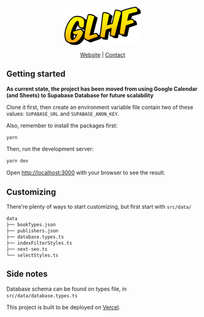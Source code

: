 <p align="center">
  <img src="./public/img/glhf.png" width="200" />
</p>

<p align="center">
  <a href="https://manga.glhf.vn/">Website</a> |
  <a href="mailto:konnichiwa@glhf.vn">Contact</a>
</p>

## Getting started

**As current state, the project has been moved from using Google Calendar (and Sheets) to Supabase Database for future scalability**

Clone it first, then create an environment variable file contain two of these values: `SUPABASE_URL` and `SUPABASE_ANON_KEY`.

Also, remember to install the packages first:

```bash
yarn
```

Then, run the development server:

```bash
yarn dev
```

Open [http://localhost:3000](http://localhost:3000) with your browser to see the result.

## Customizing

There're plenty of ways to start customizing, but first start with `src/data/`

```tree
data
├── bookTypes.json
├── publishers.json
├── database.types.ts
├── indexFilterStyles.ts
├── next-seo.ts
└── selectStyles.ts
```

## Side notes

Database schema can be found on types file, in `src/data/database.types.ts`

This project is built to be deployed on [Vercel](https://vercel.com/).
